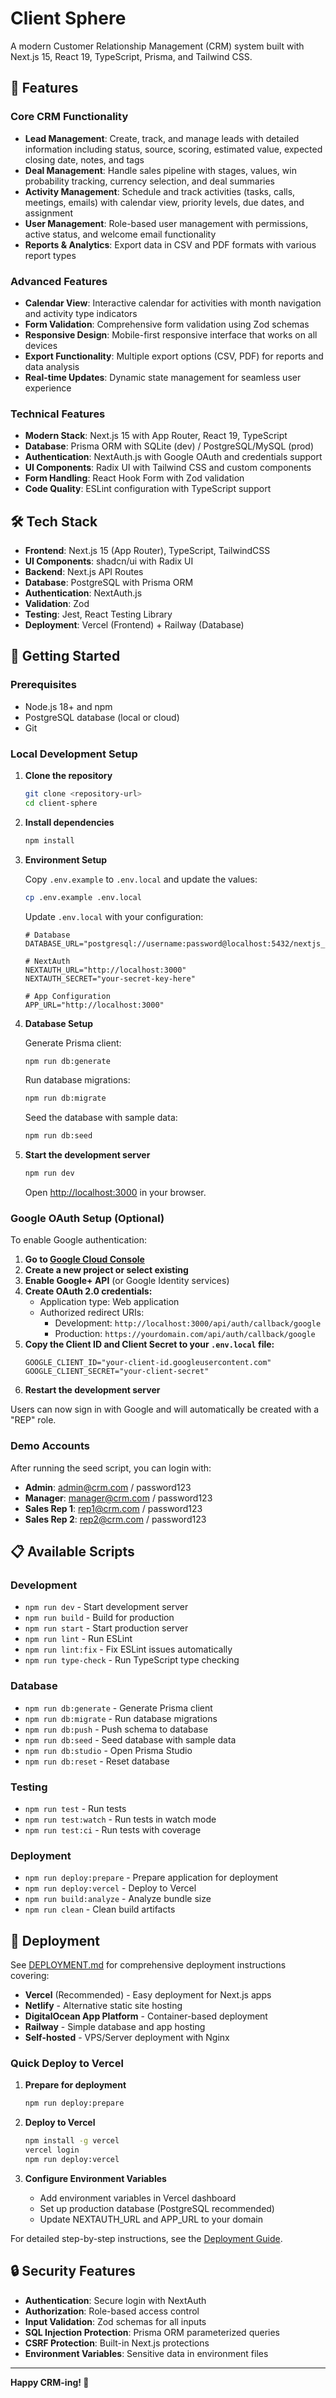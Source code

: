 # Client Sphere

A modern Customer Relationship Management (CRM) system built with Next.js 15, React 19, TypeScript, Prisma, and Tailwind CSS.

## 🌟 Features

### Core CRM Functionality
- **Lead Management**: Create, track, and manage leads with detailed information including status, source, scoring, estimated value, expected closing date, notes, and tags
- **Deal Management**: Handle sales pipeline with stages, values, win probability tracking, currency selection, and deal summaries
- **Activity Management**: Schedule and track activities (tasks, calls, meetings, emails) with calendar view, priority levels, due dates, and assignment
- **User Management**: Role-based user management with permissions, active status, and welcome email functionality
- **Reports & Analytics**: Export data in CSV and PDF formats with various report types

### Advanced Features
- **Calendar View**: Interactive calendar for activities with month navigation and activity type indicators
- **Form Validation**: Comprehensive form validation using Zod schemas
- **Responsive Design**: Mobile-first responsive interface that works on all devices
- **Export Functionality**: Multiple export options (CSV, PDF) for reports and data analysis
- **Real-time Updates**: Dynamic state management for seamless user experience

### Technical Features
- **Modern Stack**: Next.js 15 with App Router, React 19, TypeScript
- **Database**: Prisma ORM with SQLite (dev) / PostgreSQL/MySQL (prod)
- **Authentication**: NextAuth.js with Google OAuth and credentials support
- **UI Components**: Radix UI with Tailwind CSS and custom components
- **Form Handling**: React Hook Form with Zod validation
- **Code Quality**: ESLint configuration with TypeScript support

## 🛠️ Tech Stack

- **Frontend**: Next.js 15 (App Router), TypeScript, TailwindCSS
- **UI Components**: shadcn/ui with Radix UI
- **Backend**: Next.js API Routes
- **Database**: PostgreSQL with Prisma ORM
- **Authentication**: NextAuth.js
- **Validation**: Zod
- **Testing**: Jest, React Testing Library
- **Deployment**: Vercel (Frontend) + Railway (Database)

## 🚀 Getting Started

### Prerequisites

- Node.js 18+ and npm
- PostgreSQL database (local or cloud)
- Git

### Local Development Setup

1. **Clone the repository**
   ```bash
   git clone <repository-url>
   cd client-sphere
   ```

2. **Install dependencies**
   ```bash
   npm install
   ```

3. **Environment Setup**
   
   Copy `.env.example` to `.env.local` and update the values:
   ```bash
   cp .env.example .env.local
   ```
   
   Update `.env.local` with your configuration:
   ```env
   # Database
   DATABASE_URL="postgresql://username:password@localhost:5432/nextjs_crm"
   
   # NextAuth
   NEXTAUTH_URL="http://localhost:3000"
   NEXTAUTH_SECRET="your-secret-key-here"
   
   # App Configuration
   APP_URL="http://localhost:3000"
   ```

4. **Database Setup**
   
   Generate Prisma client:
   ```bash
   npm run db:generate
   ```
   
   Run database migrations:
   ```bash
   npm run db:migrate
   ```
   
   Seed the database with sample data:
   ```bash
   npm run db:seed
   ```

5. **Start the development server**
   ```bash
   npm run dev
   ```
   
   Open [http://localhost:3000](http://localhost:3000) in your browser.

### **Google OAuth Setup (Optional)**

To enable Google authentication:

1. **Go to [Google Cloud Console](https://console.cloud.google.com/)**
2. **Create a new project or select existing**
3. **Enable Google+ API** (or Google Identity services)
4. **Create OAuth 2.0 credentials:**
   - Application type: Web application
   - Authorized redirect URIs:
     - Development: `http://localhost:3000/api/auth/callback/google`
     - Production: `https://yourdomain.com/api/auth/callback/google`
5. **Copy the Client ID and Client Secret to your `.env.local` file:**
   ```env
   GOOGLE_CLIENT_ID="your-client-id.googleusercontent.com"
   GOOGLE_CLIENT_SECRET="your-client-secret"
   ```
6. **Restart the development server**

Users can now sign in with Google and will automatically be created with a "REP" role.

### Demo Accounts

After running the seed script, you can login with:

- **Admin**: admin@crm.com / password123
- **Manager**: manager@crm.com / password123
- **Sales Rep 1**: rep1@crm.com / password123
- **Sales Rep 2**: rep2@crm.com / password123

## 📋 Available Scripts

### Development
- `npm run dev` - Start development server
- `npm run build` - Build for production
- `npm run start` - Start production server
- `npm run lint` - Run ESLint
- `npm run lint:fix` - Fix ESLint issues automatically
- `npm run type-check` - Run TypeScript type checking

### Database
- `npm run db:generate` - Generate Prisma client
- `npm run db:migrate` - Run database migrations
- `npm run db:push` - Push schema to database
- `npm run db:seed` - Seed database with sample data
- `npm run db:studio` - Open Prisma Studio
- `npm run db:reset` - Reset database

### Testing
- `npm run test` - Run tests
- `npm run test:watch` - Run tests in watch mode
- `npm run test:ci` - Run tests with coverage

### Deployment
- `npm run deploy:prepare` - Prepare application for deployment
- `npm run deploy:vercel` - Deploy to Vercel
- `npm run build:analyze` - Analyze bundle size
- `npm run clean` - Clean build artifacts

## 🚀 Deployment

See [DEPLOYMENT.md](DEPLOYMENT.md) for comprehensive deployment instructions covering:

- **Vercel** (Recommended) - Easy deployment for Next.js apps
- **Netlify** - Alternative static site hosting
- **DigitalOcean App Platform** - Container-based deployment
- **Railway** - Simple database and app hosting
- **Self-hosted** - VPS/Server deployment with Nginx

### Quick Deploy to Vercel

1. **Prepare for deployment**
   ```bash
   npm run deploy:prepare
   ```

2. **Deploy to Vercel**
   ```bash
   npm install -g vercel
   vercel login
   npm run deploy:vercel
   ```

3. **Configure Environment Variables**
   - Add environment variables in Vercel dashboard
   - Set up production database (PostgreSQL recommended)
   - Update NEXTAUTH_URL and APP_URL to your domain

For detailed step-by-step instructions, see the [Deployment Guide](DEPLOYMENT.md).

## 🔒 Security Features

- **Authentication**: Secure login with NextAuth
- **Authorization**: Role-based access control
- **Input Validation**: Zod schemas for all inputs
- **SQL Injection Protection**: Prisma ORM parameterized queries
- **CSRF Protection**: Built-in Next.js protections
- **Environment Variables**: Sensitive data in environment files

---

**Happy CRM-ing! 🎉**
